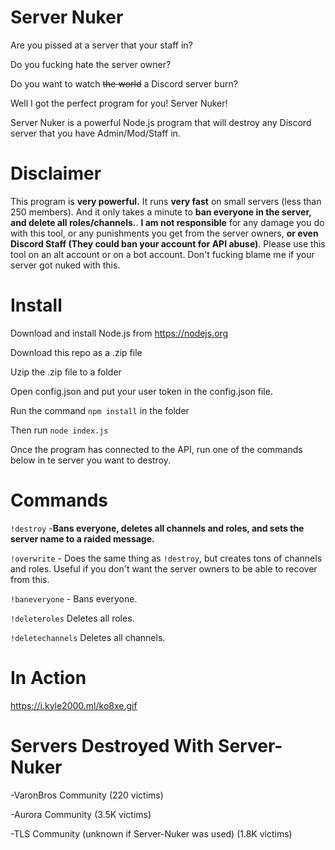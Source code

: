 # Server Nuker
Are you pissed at a server that your staff in? 

Do you fucking hate the server owner?

Do you want to watch ~~the world~~ a Discord server burn?

Well I got the perfect program for you! Server Nuker!

Server Nuker is a powerful Node.js program that will destroy any Discord server that you have Admin/Mod/Staff in.

# Disclaimer


This program is **very powerful.** It runs **very fast** on small servers (less than 250 members). And it only takes a minute to **ban everyone in the server, and delete all roles/channels.**. **I am not responsible** for any damage you do with this tool, or any punishments you get from the server owners, **or even Discord Staff (They could ban your account for API abuse)**. Please use this tool on an alt account or on a bot account. Don't fucking blame me if your server got nuked with this.


# Install

Download and install Node.js from https://nodejs.org

Download this repo as a .zip file

Uzip the .zip file to a folder 

Open config.json and put your user token in the config.json file.

Run the command `npm install` in the folder

Then run `node index.js`

Once the program has connected to the API, run one of the commands below in te server you want to destroy.
# Commands

`!destroy` -**Bans everyone, deletes all channels and roles, and sets the server name to a raided message.**

`!overwrite` - Does the same thing as `!destroy`, but creates tons of channels and roles. Useful if you don't want the server owners to be able to recover from this.

`!baneveryone` - Bans everyone.

`!deleteroles` Deletes all roles.

`!deletechannels` Deletes all channels.

# In Action

https://i.kyle2000.ml/ko8xe.gif

# Servers Destroyed With Server-Nuker

-VaronBros Community (220 victims)

-Aurora Community (3.5K victims)

-TLS Community (unknown if Server-Nuker was used) (1.8K victims)